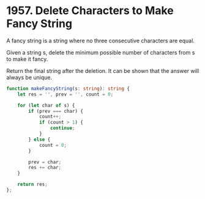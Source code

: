 # 1957. Delete Characters to Make Fancy String

A fancy string is a string where no three consecutive characters are equal.

Given a string s, delete the minimum possible number of characters from s to make it fancy.

Return the final string after the deletion. It can be shown that the answer will always be unique.

```ts
function makeFancyString(s: string): string {
    let res = '', prev = '', count = 0;

    for (let char of s) {
        if (prev === char) {
            count++;
            if (count > 1) {
                continue;
            }
        } else {
            count = 0;
        }

        prev = char;
        res += char;
    }

    return res;
};
```
